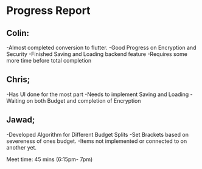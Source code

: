 Progress Report
=================================

Colin:
------
-Almost completed conversion to flutter.
-Good Progress on Encryption and Security
-Finished Saving and Loading backend feature
-Requires some more time before total completion

Chris;
------
-Has UI done for the most part
-Needs to implement Saving and Loading
-Waiting on both Budget and completion of Encryption

Jawad;
------
-Developed Algorithm for Different Budget Splits
-Set Brackets based on severeness of ones budget.
-Items not implemented or connected to on another yet.

Meet time: 45 mins (6:15pm- 7pm)
